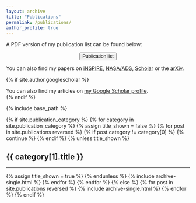 ```yaml
---
layout: archive
title: "Publications"
permalink: /publications/
author_profile: true
---
```


A PDF version of my publication list can be found below:
<center><a href="../assets/cv_pdf/publication_list.pdf" download="David_Trestini_publications.pdf"><button class="btn btn--custom">Publication list</button></a></center>

You can also find my papers on  <a href="https://inspirehep.net/authors/2018015" target="_blank" rel="noopener"><i class="ai ai-inspire ai-fw"></i> iNSPIRE</a>, <a href="https://ui.adsabs.harvard.edu/search/fq=%7B!type%3Daqp%20v%3D%24fq_database%7D&fq_database=(database%3Aastronomy%20OR%20database%3Aphysics)&q=%20author%3A%22trestini%2C%20david%22&sort=date%20desc%2C%20bibcode%20desc&p_=0" target="_blank" rel="noopener"><i class="ai ai-ads-square ai-fw"></i> NASA/ADS</a>, <a href="{{site.author.googlescholar}}" target="_blank" rel="noopener"><i class="ai ai-google-scholar-square ai-fw"></i> Scholar</a> or the <a href="https://arxiv.org/a/trestini_d_1.html" target="_blank" rel="noopener"><i class="ai ai-arxiv ai-fw"></i> arXiv</a>.



{% if site.author.googlescholar %}
  <div class="wordwrap">You can also find my articles on <a href="{{site.author.googlescholar}}">my Google Scholar profile</a>.</div>
{% endif %}

{% include base_path %}

<!-- New style rendering if publication categories are defined -->
{% if site.publication_category %}
  {% for category in site.publication_category  %}
    {% assign title_shown = false %}
    {% for post in site.publications reversed %}
      {% if post.category != category[0] %}
        {% continue %}
      {% endif %}
      {% unless title_shown %}
        <h2>{{ category[1].title }}</h2><hr />
        {% assign title_shown = true %}
      {% endunless %}
      {% include archive-single.html %}
    {% endfor %}
  {% endfor %}
{% else %}
  {% for post in site.publications reversed %}
    {% include archive-single.html %}
  {% endfor %}
{% endif %}



